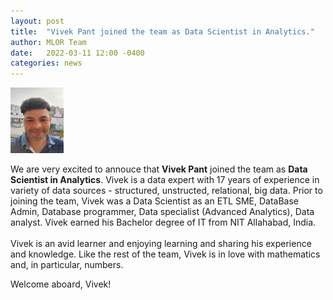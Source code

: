 ```yaml
---
layout: post
title:  "Vivek Pant joined the team as Data Scientist in Analytics."
author: MLOR Team
date:   2022-03-11 12:00 -0400
categories: news
---
```

<style>
.center {
  display: block;
  margin-left: auto;
  margin-right: auto;
  width: 50%;
}
img {
  border radius: 8px;
}
</style>
<script src="https://kit.fontawesome.com/7812f4f196.js" crossorigin="anonymous"></script>

<img src="/teampics/vivek.jpg" class="rounded-corners" alt="am" width=85 height=105>

We are very excited to annouce that <b>Vivek Pant</b> <a href="https://www.linkedin.com/in/vivekanand-pant-574a76113/"><i class="fab fa-linkedin"></i></a> joined the team as <b>Data Scientist in Analytics</b>. Vivek is a data expert with 17 years of experience in variety of data sources - structured, unstructed, relational, big data. Prior to joining the team, Vivek was a Data Scientist as an ETL SME, DataBase Admin, Database programmer, Data specialist (Advanced Analytics), Data analyst. Vivek earned his Bachelor degree of IT from NIT Allahabad, India.<br/>  
Vivek is an avid learner and enjoying learning and sharing his experience and knowledge. Like the rest of the team, Vivek is in love with mathematics and, in particular, numbers. 

Welcome aboard, Vivek!